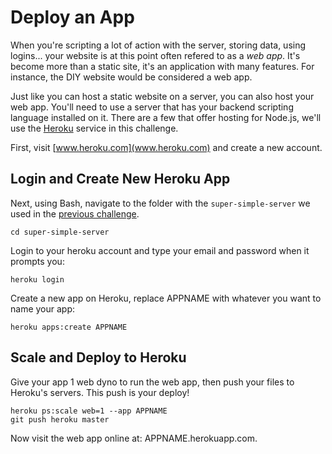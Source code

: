 # Deploy an App

When you're scripting a lot of action with the server, storing data, using logins... your website is at this point often refered to as a *web app*. It's become more than a static site, it's an application with many features. For instance, the DIY website would be considered a web app.

Just like you can host a static website on a server, you can also host your web app. You'll need to use a server that has your backend scripting language installed on it. There are a few that offer hosting for Node.js, we'll use the [Heroku](http://www.heroku.com) service in this challenge.

First, visit [www.heroku.com](www.heroku.com) and create a new account.

## Login and Create New Heroku App

Next, using Bash, navigate to the folder with the `super-simple-server` we used in the [previous challenge](http://www.bedev.herokuapp.com/challenge/2).

    cd super-simple-server

Login to your heroku account and type your email and password when it prompts you: 

    heroku login

Create a new app on Heroku, replace APPNAME with whatever you want to name your app:

    heroku apps:create APPNAME

## Scale and Deploy to Heroku

Give your app 1 web dyno to run the web app, then push your files to Heroku's servers. This push is your deploy!

    heroku ps:scale web=1 --app APPNAME
    git push heroku master

Now visit the web app online at: APPNAME.herokuapp.com.